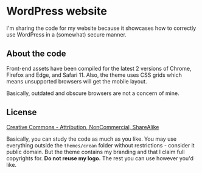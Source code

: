 # WordPress website

I'm sharing the code for my website because it showcases how to correctly use WordPress in a (somewhat) secure manner.


## About the code

Front-end assets have been compiled for the latest 2 versions of Chrome, Firefox and Edge, and Safari 11. Also, the theme uses CSS grids which means unsupported browsers will get the mobile layout.

Basically, outdated and obscure browsers are not a concern of mine.


## License

[Creative Commons - Attribution, NonCommercial, ShareAlike](https://creativecommons.org/licenses/by-nc-sa/4.0/)

Basically, you can study the code as much as you like. You may use everything outside the `themes/crean` folder without restrictions - consider it public domain. But the theme contains my branding and that I claim full copyrights for. **Do not reuse my logo.** The rest you can use however you'd like.
